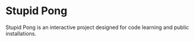 # Stupid Pong

Stupid Pong is an interactive project designed for code learning and public installations.